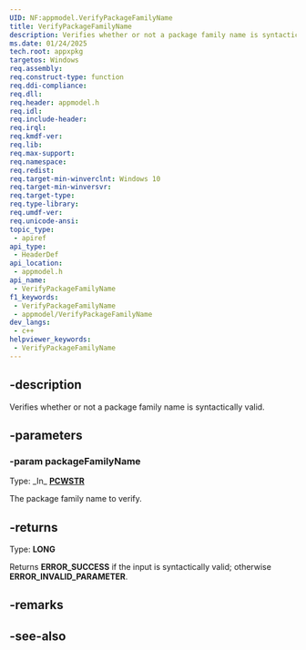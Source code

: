 ```yaml
---
UID: NF:appmodel.VerifyPackageFamilyName
title: VerifyPackageFamilyName
description: Verifies whether or not a package family name is syntactically valid.
ms.date: 01/24/2025
tech.root: appxpkg
targetos: Windows
req.assembly: 
req.construct-type: function
req.ddi-compliance: 
req.dll: 
req.header: appmodel.h
req.idl: 
req.include-header: 
req.irql: 
req.kmdf-ver: 
req.lib: 
req.max-support: 
req.namespace: 
req.redist: 
req.target-min-winverclnt: Windows 10
req.target-min-winversvr: 
req.target-type: 
req.type-library: 
req.umdf-ver: 
req.unicode-ansi: 
topic_type:
 - apiref
api_type:
 - HeaderDef
api_location:
 - appmodel.h
api_name:
 - VerifyPackageFamilyName
f1_keywords:
 - VerifyPackageFamilyName
 - appmodel/VerifyPackageFamilyName
dev_langs:
 - c++
helpviewer_keywords:
 - VerifyPackageFamilyName
---
```


## -description

Verifies whether or not a package family name is syntactically valid.

## -parameters

### -param packageFamilyName

Type: \_In\_ **[PCWSTR](/windows/win32/winprog/windows-data-types)**

The package family name to verify.

## -returns

Type: **LONG**

Returns **ERROR_SUCCESS** if the input is syntactically valid; otherwise **ERROR_INVALID_PARAMETER**.

## -remarks

## -see-also

